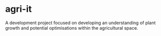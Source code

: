 # agri-it
A development project focused on developing an understanding of plant growth and potential optimisations within the agricultural space.
